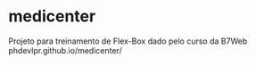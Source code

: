 # medicenter
Projeto para treinamento de Flex-Box dado pelo curso da B7Web
phdevlpr.github.io/medicenter/
